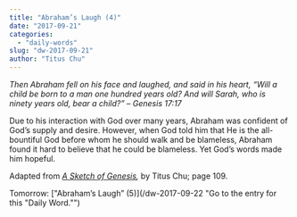 ```yaml
---
title: "Abraham’s Laugh (4)"
date: "2017-09-21"
categories: 
  - "daily-words"
slug: "dw-2017-09-21"
author: "Titus Chu"
---
```


_Then Abraham fell on his face and laughed, and said in his heart, “Will a child be born to a man one hundred years old? And will Sarah, who is ninety years old, bear a child?”_ _– Genesis 17:17_

Due to his interaction with God over many years, Abraham was confident of God’s supply and desire. However, when God told him that He is the all-bountiful God before whom he should walk and be blameless, Abraham found it hard to believe that he could be blameless. Yet God’s words made him hopeful.

Adapted from _[A Sketch of Genesis](/book-gen-sketch "Go to the listing for this book."),_ by Titus Chu; page 109.

Tomorrow: ["Abraham’s Laugh” (5)](/dw-2017-09-22 "Go to the entry for this "Daily Word."")
